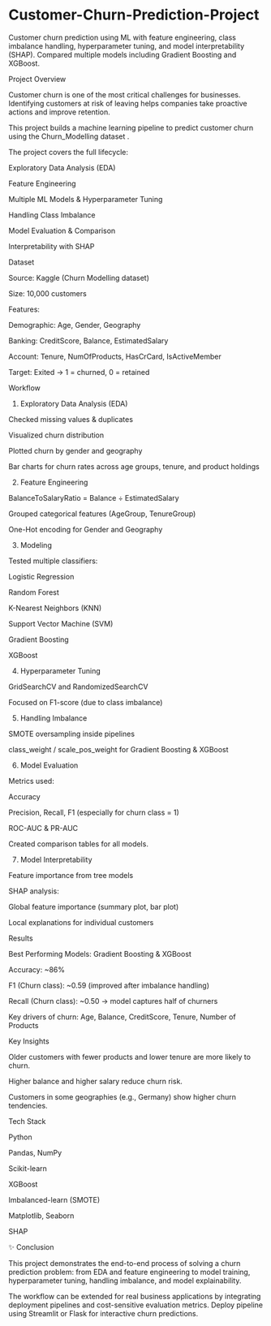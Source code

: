 # Customer-Churn-Prediction-Project
Customer churn prediction using ML with feature engineering, class imbalance handling, hyperparameter tuning, and model interpretability (SHAP). Compared multiple models including Gradient Boosting and XGBoost.

Project Overview

Customer churn is one of the most critical challenges for businesses. Identifying customers at risk of leaving helps companies take proactive actions and improve retention.

This project builds a machine learning pipeline to predict customer churn using the Churn_Modelling dataset
.

The project covers the full lifecycle:

Exploratory Data Analysis (EDA)

Feature Engineering

Multiple ML Models & Hyperparameter Tuning

Handling Class Imbalance

Model Evaluation & Comparison

Interpretability with SHAP

Dataset

Source: Kaggle (Churn Modelling dataset)

Size: 10,000 customers

Features:

Demographic: Age, Gender, Geography

Banking: CreditScore, Balance, EstimatedSalary

Account: Tenure, NumOfProducts, HasCrCard, IsActiveMember

Target: Exited → 1 = churned, 0 = retained

Workflow
1. Exploratory Data Analysis (EDA)

Checked missing values & duplicates

Visualized churn distribution

Plotted churn by gender and geography

Bar charts for churn rates across age groups, tenure, and product holdings

2. Feature Engineering

BalanceToSalaryRatio = Balance ÷ EstimatedSalary

Grouped categorical features (AgeGroup, TenureGroup)

One-Hot encoding for Gender and Geography

3. Modeling

Tested multiple classifiers:

Logistic Regression

Random Forest

K-Nearest Neighbors (KNN)

Support Vector Machine (SVM)

Gradient Boosting

XGBoost

4. Hyperparameter Tuning

GridSearchCV and RandomizedSearchCV

Focused on F1-score (due to class imbalance)

5. Handling Imbalance

SMOTE oversampling inside pipelines

class_weight / scale_pos_weight for Gradient Boosting & XGBoost

6. Model Evaluation

Metrics used:

Accuracy

Precision, Recall, F1 (especially for churn class = 1)

ROC-AUC & PR-AUC

Created comparison tables for all models.

7. Model Interpretability

Feature importance from tree models

SHAP analysis:

Global feature importance (summary plot, bar plot)

Local explanations for individual customers

Results

Best Performing Models: Gradient Boosting & XGBoost

Accuracy: ~86%

F1 (Churn class): ~0.59 (improved after imbalance handling)

Recall (Churn class): ~0.50 → model captures half of churners

Key drivers of churn: Age, Balance, CreditScore, Tenure, Number of Products

Key Insights

Older customers with fewer products and lower tenure are more likely to churn.

Higher balance and higher salary reduce churn risk.

Customers in some geographies (e.g., Germany) show higher churn tendencies.

Tech Stack

Python

Pandas, NumPy

Scikit-learn

XGBoost

Imbalanced-learn (SMOTE)

Matplotlib, Seaborn

SHAP

✨ Conclusion

This project demonstrates the end-to-end process of solving a churn prediction problem: from EDA and feature engineering to model training, hyperparameter tuning, handling imbalance, and model explainability.

The workflow can be extended for real business applications by integrating deployment pipelines and cost-sensitive evaluation metrics.
Deploy pipeline using Streamlit or Flask for interactive churn predictions.
